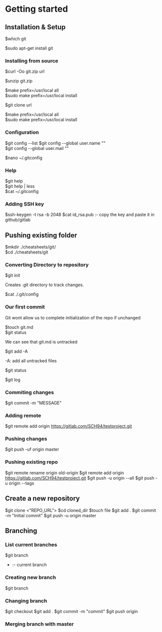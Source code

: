 # Getting started  
  
## Installation & Setup  
    
  $which git  
      
  $sudo apt-get install git  
      
### Installing from source  
    
  $curl -Oo git.zip url  
      
  $unzip git.zip  
      
  $make prefix=/usr/local all  
  $sudo make prefix=/usr/local install  
      
  $git clone url  
      
  $make prefix=/usr/local all  
  $sudo make prefix=/usr/local install  
      
### Configuration  

  $git config --list
  $git config --global user.name ""  
  $git config --global user.mail ""  
      
  $nano ~/.gitconfig  
      
### Help  
      
  $git help  
  $git help | less  
  $cat ~/.gitconfig  

### Adding SSH key

  $ssh-keygen -t rsa -b 2048
  $cat id_rsa.pub
  :- copy the key and paste it in github/gitlab
      
## Pushing existing folder  
  
  $mkdir ./cheatsheets/git/  
  $cd ./cheatsheets/git  
      
### Converting Directory to repository  
      
  $git init  
      
  Creates .git directory to track changes.  
      
  $cat ./.git/config  
      
### Our first commit  
    
  Git wont allow us to complete initialization of the repo if unchanged  
      
  $touch git.md  
  $git status  
      
  We can see that git.md is untracked  
      
  $git add -A  
      
  -A: add all untracked files  
      
  $git status  
      
  $git log 

### Commiting changes

  $git commit -m "MESSAGE"

### Adding remote

  $git remote add origin https://gitlab.com/SCH94/testproject.git

### Pushing changes

  $git push -uf origin master

### Pushing existing repo

  $git remote rename origin old-origin
  $git remote add origin https://gitlab.com/SCH94/testproject.git
  $git push -u origin --all
  $git push -u origin --tags

## Create a new repository

  $git clone <"REPO_URL">
  $cd cloned_dir
  $touch file
  $git add .
  $git commit -m "Initial commit"
  $git push -u origin master

## Branching

### List current branches

  $git branch
  * :- current branch

### Creating new branch

  $git branch <branch name>

### Changing branch

  $git checkout <branch name>
  $git add .
  $git commit -m "commit"
  $git push origin <branch name>

### Merging branch with master

  

  
    
